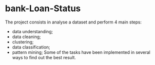 # bank-Loan-Status
The project consists in analyse a dataset and perform 4 main steps:
- data understanding;
- data cleaning;
- clustering;
- data classification;
- pattern mining;
Some of the tasks have been implemented in several ways to find out the best result. 
